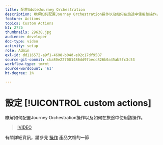 ```yaml
---
title: 配置AdobeJourney Orchestration
description: 瞭解如何配置Journey Orchestration操作以及如何在旅途中使用該操作。
feature: Actions
topics: Custom Actions
kt: 2775
thumbnails: 29638.jpg
audience: developer
doc-type: video
activity: setup
role: Admin
exl-id: dd116572-a9f1-4608-b04d-e02c17df9587
source-git-commit: cba80e227001486dd97becc826b0a45ab5fc3c53
workflow-type: tm+mt
source-wordcount: '61'
ht-degree: 1%

---
```


# 設定 [!UICONTROL custom actions]

瞭解如何配置Journey Orchestration操作以及如何在旅途中使用該操作。

>[!VIDEO](https://video.tv.adobe.com/v/29638?quality=12&learn=on)

有關詳細資訊，請參見 [操作](https://experienceleague.adobe.com/docs/journeys/using/action-journeys/action.html?lang=en) 產品文檔的一節
